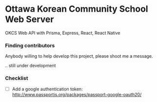 # Ottawa Korean Community School Web Server
OKCS Web API with Prisma, Express, React, React Native

### Finding contributors
Anybody willing to help develop this project, please shoot me a message.

.. still under development

### Checklist
- [ ] Add a google authentication token: http://www.passportjs.org/packages/passport-google-oauth20/
